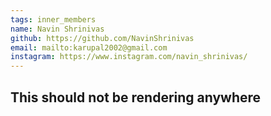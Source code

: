 ```yaml
---
tags: inner_members 
name: Navin Shrinivas
github: https://github.com/NavinShrinivas
email: mailto:karupal2002@gmail.com
instagram: https://www.instagram.com/navin_shrinivas/ 
---
```


## This should not be rendering anywhere
